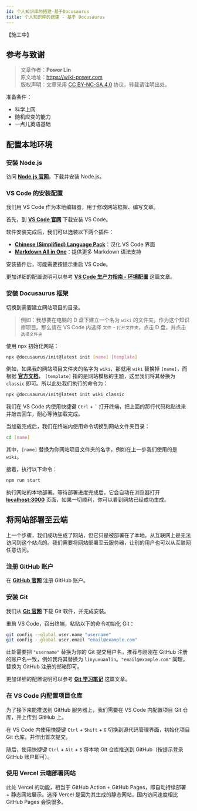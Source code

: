 ```yaml
---
id: 个人知识库的搭建-基于Docusaurus
title: 个人知识库的搭建 - 基于 Docusaurus
---
```


【施工中】

## 参考与致谢 


> 文章作者：**Power Lin**  
> 原文地址：<https://wiki-power.com>  
> 版权声明：文章采用 [CC BY-NC-SA 4.0](https://creativecommons.org/licenses/by/4.0/deed.zh) 协议，转载请注明出处。

准备条件：
- 科学上网
- 随机应变的能力
- 一点儿英语基础


## 配置本地环境

### 安装 Node.js

访问 [**Node.js 官网**](https://nodejs.org/zh-cn/)，下载并安装 Node.js。

### VS Code 的安装配置

我们用 VS Code 作为本地编辑器，用于修改网站框架、编写文章。

首先，到 [**VS Code 官网**](https://code.visualstudio.com/) 下载安装 VS Code。

软件安装完成后，我们可以选装以下两个插件：

- [**Chinese (Simplified) Language Pack**](https://marketplace.visualstudio.com/items?itemName=MS-CEINTL.vscode-language-pack-zh-hans)：汉化 VS Code 界面
- [**Markdown All in One**](https://marketplace.visualstudio.com/items?itemName=yzhang.markdown-all-in-one)：提供更多 Markdown 语法支持

安装插件后，可能需要按提示重启 VS Code。


更加详细的配置说明可以参考 [**VS Code 生产力指南 - 环境配置**](https://wiki-power.com/VSCode%E7%94%9F%E4%BA%A7%E5%8A%9B%E6%8C%87%E5%8D%97-%E7%8E%AF%E5%A2%83%E9%85%8D%E7%BD%AE) 这篇文章。



### 安装 Docusaurus 框架

切换到需要建立网站项目的目录。

> 例如：我想要在电脑的 D 盘下建立一个名为 `wiki` 的文件夹，作为这个知识库项目。那么请在 VS Code 内选择 `文件` - `打开文件夹`，点击 D 盘，并点击 `选择文件夹`

使用 npx 初始化网站：

```bash
npx @docusaurus/init@latest init [name] [template]
```

例如，如果我的网站项目文件夹的名字为 `wiki`，那就用 `wiki` 替换掉 `[name]`，而根据 [**官方文档**](https://v2.docusaurus.io/docs/installation#scaffold-project-website)， `[template]` 指的是网站模板的主题，这里我们将其替换为 `classic` 即可。所以此处我们执行的命令为：

```bash
npx @docusaurus/init@latest init wiki classic
```
我们在 VS Code 内使用快捷键 `Ctrl` + <code>`</code> 打开终端，把上面的那行代码粘贴进来并敲击回车，耐心等待加载完成。

当加载完成后，我们在终端内使用命令切换到网站文件夹目录：

```bash
cd [name]
```

其中，`[name]` 替换为你网站项目文件夹的名字，例如在上一步我们使用的是 `wiki`。

接着，执行以下命令：

```bash
npm run start
```

执行网站的本地部署。等待部署进度完成后，它会自动在浏览器打开 [**localhost:3000**](localhost:3000) 页面，如果一切顺利，你可以看到网站已经成功生成。

## 将网站部署至云端

上一个步骤，我们成功生成了网站，但它只是被部署在了本地，从互联网上是无法访问到这个站点的。我们需要将网站部署至云服务器，让别的用户也可以从互联网任意访问。

### 注册 GitHub 账户

在 [**GitHub 官网**](https://github.com/join) 注册 GitHub 账户。

### 安装 Git

我们从 [**Git 官网**](https://git-scm.com/downloads) 下载 Git 软件，并完成安装。

重启 VS Code，召出终端，粘贴以下的命令初始化 Git：

```bash
git config --global user.name "username"
git config --global user.email "email@example.com"
```

此处需要把 `"username"` 替换为你的 Git 提交用户名，推荐与刚刚在 GitHub 注册的账户名一致，例如我将其替换为 `linyuxuanlin`。`"email@example.com"` 同理，替换为 GitHub 注册的邮箱即可。


更加详细的配置说明可以参考 [**Git 学习笔记**](https://wiki-power.com/Git%E5%AD%A6%E4%B9%A0%E7%AC%94%E8%AE%B0) 这篇文章。

### 在 VS Code 内配置项目仓库

为了接下来能推送到 GitHub 服务器上，我们需要在 VS Code 内配置项目 Git 仓库，并上传到 GitHub 上。

在 VS Code 内使用快捷键 `Ctrl` + `Shift` + `G` 切换到源代码管理界面，初始化项目 Git 仓库，并作出首次提交。

随后，使用快捷键 `Ctrl` + `Alt` + `S` 将本地 Git 仓库推送到 GitHub（按提示登录 GitHub 账户即可）。

### 使用 Vercel 云端部署网站

此处 Vercel 的功能，相当于 GitHub Action + GitHub Pages，即自动持续部署 + 静态网站展示。选择 Vercel 是因为其生成的静态网站，国内访问速度相比 GitHub Pages 会快很多。

